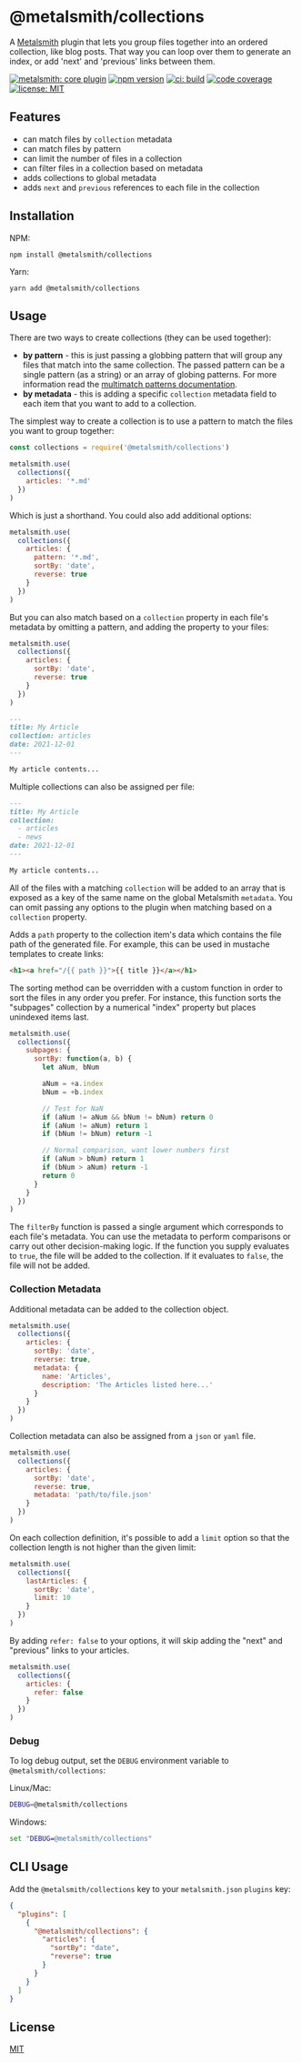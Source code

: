 # @metalsmith/collections

A [Metalsmith](https://github.com/metalsmith/metalsmith) plugin that lets you group files together into an ordered collection, like blog posts. That way you can loop over them to generate an index, or add 'next' and 'previous' links between them.

[![metalsmith: core plugin][metalsmith-badge]][metalsmith-url]
[![npm version][npm-badge]][npm-url]
[![ci: build][ci-badge]][ci-url]
[![code coverage][codecov-badge]][codecov-url]
[![license: MIT][license-badge]][license-url]

## Features

- can match files by `collection` metadata
- can match files by pattern
- can limit the number of files in a collection
- can filter files in a collection based on metadata
- adds collections to global metadata
- adds `next` and `previous` references to each file in the collection

## Installation

NPM:

```
npm install @metalsmith/collections
```

Yarn:

```
yarn add @metalsmith/collections
```

## Usage

There are two ways to create collections (they can be used together):

- **by pattern** - this is just passing a globbing pattern that will group any files that match into the same collection. The passed pattern can be a single pattern (as a string) or an array of globing patterns. For more information read the [multimatch patterns documentation](https://www.npmjs.com/package/multimatch#how-multiple-patterns-work).
- **by metadata** - this is adding a specific `collection` metadata field to each item that you want to add to a collection.

The simplest way to create a collection is to use a pattern to match the files you want to group together:

```js
const collections = require('@metalsmith/collections')

metalsmith.use(
  collections({
    articles: '*.md'
  })
)
```

Which is just a shorthand. You could also add additional options:

```js
metalsmith.use(
  collections({
    articles: {
      pattern: '*.md',
      sortBy: 'date',
      reverse: true
    }
  })
)
```

But you can also match based on a `collection` property in each file's metadata by omitting a pattern, and adding the property to your files:

```js
metalsmith.use(
  collections({
    articles: {
      sortBy: 'date',
      reverse: true
    }
  })
)
```

```markdown
---
title: My Article
collection: articles
date: 2021-12-01
---

My article contents...
```

Multiple collections can also be assigned per file:

```markdown
---
title: My Article
collection:
  - articles
  - news
date: 2021-12-01
---

My article contents...
```

All of the files with a matching `collection` will be added to an array that is exposed as a key of the same name on the global Metalsmith `metadata`.
You can omit passing any options to the plugin when matching based on a `collection` property.

Adds a `path` property to the collection item's data which contains the file path of the generated file. For example, this can be used in mustache templates to create links:

```html
<h1><a href="/{{ path }}">{{ title }}</a></h1>
```

The sorting method can be overridden with a custom function in order to sort the files in any order you prefer. For instance, this function sorts the "subpages" collection by a numerical "index" property but places unindexed items last.

```js
metalsmith.use(
  collections({
    subpages: {
      sortBy: function(a, b) {
        let aNum, bNum

        aNum = +a.index
        bNum = +b.index

        // Test for NaN
        if (aNum != aNum && bNum != bNum) return 0
        if (aNum != aNum) return 1
        if (bNum != bNum) return -1

        // Normal comparison, want lower numbers first
        if (aNum > bNum) return 1
        if (bNum > aNum) return -1
        return 0
      }
    }
  })
)
```

The `filterBy` function is passed a single argument which corresponds to each file's metadata. You can use the metadata to perform comparisons or carry out other decision-making logic. If the function you supply evaluates to `true`, the file will be added to the collection. If it evaluates to `false`, the file will not be added.

### Collection Metadata

Additional metadata can be added to the collection object.

```js
metalsmith.use(
  collections({
    articles: {
      sortBy: 'date',
      reverse: true,
      metadata: {
        name: 'Articles',
        description: 'The Articles listed here...'
      }
    }
  })
)
```

Collection metadata can also be assigned from a `json` or `yaml` file.

```js
metalsmith.use(
  collections({
    articles: {
      sortBy: 'date',
      reverse: true,
      metadata: 'path/to/file.json'
    }
  })
)
```

On each collection definition, it's possible to add a `limit` option so that the
collection length is not higher than the given limit:

```js
metalsmith.use(
  collections({
    lastArticles: {
      sortBy: 'date',
      limit: 10
    }
  })
)
```

By adding `refer: false` to your options, it will skip adding the "next" and
"previous" links to your articles.

```js
metalsmith.use(
  collections({
    articles: {
      refer: false
    }
  })
)
```

### Debug

To log debug output, set the `DEBUG` environment variable to `@metalsmith/collections`:

Linux/Mac:

```sh
DEBUG=@metalsmith/collections
```

Windows:

```cmd
set "DEBUG=@metalsmith/collections"
```

## CLI Usage

Add the `@metalsmith/collections` key to your `metalsmith.json` `plugins` key:

```json
{
  "plugins": [
    {
      "@metalsmith/collections": {
        "articles": {
          "sortBy": "date",
          "reverse": true
        }
      }
    }
  ]
}
```

## License

[MIT](LICENSE)

[npm-badge]: https://img.shields.io/npm/v/@metalsmith/collections.svg
[npm-url]: https://www.npmjs.com/package/@metalsmith/collections
[ci-badge]: https://app.travis-ci.com/github/metalsmith/collections.svg?branch=master
[ci-url]: https://app.travis-ci.com/github/metalsmith/collections
[metalsmith-badge]: https://img.shields.io/badge/metalsmith-plugin-green.svg?longCache=true
[metalsmith-url]: http://metalsmith.io
[codecov-badge]: https://img.shields.io/coveralls/github/metalsmith/collections
[codecov-url]: https://coveralls.io/github/metalsmith/collections
[license-badge]: https://img.shields.io/github/license/metalsmith/collections
[license-url]: LICENSE
